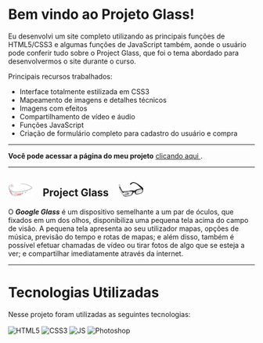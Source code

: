 # Bem vindo ao Projeto Glass!
Eu desenvolvi um site completo utilizando as principais funções de HTML5/CSS3 e algumas funções de JavaScript também, aonde o usuário pode conferir tudo sobre o Project Glass, que foi o tema abordado para desenvolvermos o site durante o curso.

Principais recursos trabalhados:
* Interface totalmente estilizada em CSS3
* Mapeamento de imagens e detalhes técnicos
* Imagens com efeitos
* Compartilhamento de vídeo e áudio
* Funções JavaScript
* Criação de formulário completo para cadastro do usuário e compra

---

__Você pode acessar a página do meu projeto__ 
<a href="https://georgeenriquebravo.github.io/Projeto-Glass/" target="_blank">
    clicando aqui
</a>
.

---
## <img width="50px" alt="👓" src="imagens/glass-esquema-marcado-png.png"/> &ensp; Project Glass &ensp; <img width="50px" alt="👓" src="imagens/glass-oculos-preto-peq.png"/>

O __*Google Glass*__ é um dispositivo semelhante a um par de óculos, que fixados em um dos olhos, disponibiliza uma pequena tela acima do campo de visão. A pequena tela apresenta ao seu utilizador mapas, opções de música, previsão do tempo e rotas de mapas; e além disso, também é possível efetuar chamadas de vídeo ou tirar fotos de algo que se esteja a ver; e compartilhar imediatamente através da internet.

---

# Tecnologias Utilizadas
Nesse projeto foram utilizadas as seguintes tecnologias:
<div style="display: inline_block">
    <img align="center" alt="HTML5" src="https://img.shields.io/badge/HTML5-E34F26?style=for-the-badge&logo=html5&logoColor=white"/>
    <img align="center" alt="CSS3" src="https://img.shields.io/badge/CSS3-1572B6?style=for-the-badge&logo=css3&logoColor=white"/>
    <img align="center" alt="JS" src="https://img.shields.io/badge/JavaScript-F7DF1E?style=for-the-badge&logo=javascript&logoColor=black"/>
    <img align="center" alt="Photoshop" src="https://img.shields.io/badge/Adobe%20Photoshop-31A8FF?style=for-the-badge&logo=Adobe%20Photoshop&logoColor=black"/>
</div>
